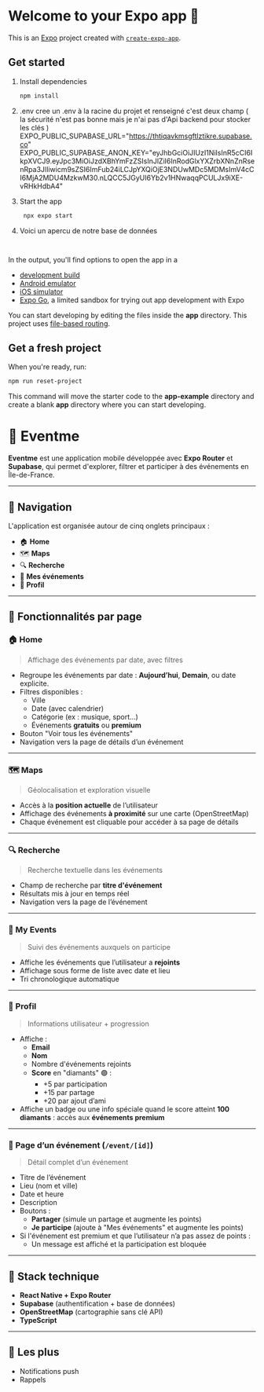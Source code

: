 # Welcome to your Expo app 👋

This is an [Expo](https://expo.dev) project created with [`create-expo-app`](https://www.npmjs.com/package/create-expo-app).

## Get started

1. Install dependencies

   ```bash
   npm install
   ```
2. .env
   cree un .env à la racine du projet et renseigné c'est deux champ ( la sécurité n'est pas bonne mais je n'ai pas d'Api backend pour stocker les clés ) 
   EXPO_PUBLIC_SUPABASE_URL="https://thtiqavkmsgftlztikre.supabase.co"
EXPO_PUBLIC_SUPABASE_ANON_KEY="eyJhbGciOiJIUzI1NiIsInR5cCI6IkpXVCJ9.eyJpc3MiOiJzdXBhYmFzZSIsInJlZiI6InRodGlxYXZrbXNnZnRsenRpa3JlIiwicm9sZSI6ImFub24iLCJpYXQiOjE3NDUwMDc5MDMsImV4cCI6MjA2MDU4MzkwM30.nLQCC5JGyUI6Yb2v1HNwaqqPCULJx9iXE-vRHkHdbA4"

   
4. Start the app

   ```bash
    npx expo start

5. Voici un apercu de notre base de données 
   
   ```<img width="1440" alt="Capture d’écran 2025-04-20 à 21 35 27" src="https://github.com/user-attachments/assets/1c019e43-f9c1-49dd-bb2c-329472232e47" />


In the output, you'll find options to open the app in a

- [development build](https://docs.expo.dev/develop/development-builds/introduction/)
- [Android emulator](https://docs.expo.dev/workflow/android-studio-emulator/)
- [iOS simulator](https://docs.expo.dev/workflow/ios-simulator/)
- [Expo Go](https://expo.dev/go), a limited sandbox for trying out app development with Expo

You can start developing by editing the files inside the **app** directory. This project uses [file-based routing](https://docs.expo.dev/router/introduction).

## Get a fresh project

When you're ready, run:

```bash
npm run reset-project
```

This command will move the starter code to the **app-example** directory and create a blank **app** directory where you can start developing.

# 📱 Eventme

**Eventme** est une application mobile développée avec **Expo Router** et **Supabase**, qui permet d'explorer, filtrer et participer à des événements en Île-de-France.

---

## 🧭 Navigation

L'application est organisée autour de cinq onglets principaux :

- 🏠 **Home**
- 🗺️ **Maps**
- 🔍 **Recherche**
- 📅 **Mes événements**
- 👤 **Profil**

---

## 🧩 Fonctionnalités par page

### 🏠 Home

> Affichage des événements par date, avec filtres

- Regroupe les événements par date : **Aujourd’hui**, **Demain**, ou date explicite.
- Filtres disponibles :
  - Ville
  - Date (avec calendrier)
  - Catégorie (ex : musique, sport...)
  - Événements **gratuits** ou **premium**
- Bouton "Voir tous les événements"
- Navigation vers la page de détails d’un événement

---

### 🗺️ Maps

> Géolocalisation et exploration visuelle

- Accès à la **position actuelle** de l’utilisateur
- Affichage des événements **à proximité** sur une carte (OpenStreetMap)
- Chaque événement est cliquable pour accéder à sa page de détails

---

### 🔍 Recherche

> Recherche textuelle dans les événements

- Champ de recherche par **titre d'événement**
- Résultats mis à jour en temps réel
- Navigation vers la page de l’événement

---

### 📅 My Events

> Suivi des événements auxquels on participe

- Affiche les événements que l’utilisateur a **rejoints**
- Affichage sous forme de liste avec date et lieu
- Tri chronologique automatique

---

### 👤 Profil

> Informations utilisateur + progression

- Affiche :
  - **Email**
  - **Nom**
  - Nombre d'événements rejoints
  - **Score** en "diamants" 🟣 :
    - +5 par participation
    - +15 par partage
    - +20 par ajout d’ami
- Affiche un badge ou une info spéciale quand le score atteint **100 diamants** : accès aux **événements premium**

---

### 📄 Page d’un événement (`/event/[id]`)

> Détail complet d’un événement

- Titre de l’événement
- Lieu (nom et ville)
- Date et heure
- Description
- Boutons :
  - **Partager** (simule un partage et augmente les points)
  - **Je participe** (ajoute à "Mes événements" et augmente les points)
- Si l'événement est premium et que l’utilisateur n’a pas assez de points :
  - Un message est affiché et la participation est bloquée

---

## 🚀 Stack technique

- **React Native + Expo Router**
- **Supabase** (authentification + base de données)
- **OpenStreetMap** (cartographie sans clé API)
- **TypeScript**

---

## 📌 Les plus

- Notifications push
- Rappels

